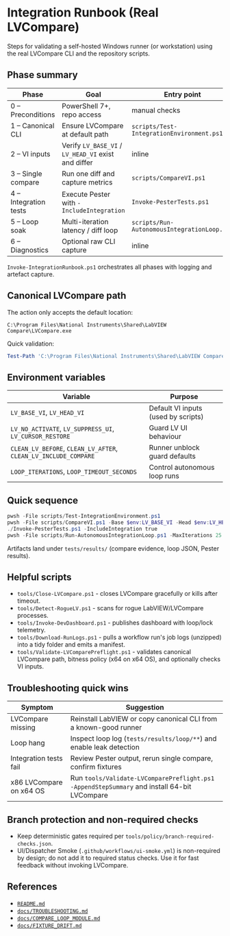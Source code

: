 <!-- markdownlint-disable-next-line MD041 -->
# Integration Runbook (Real LVCompare)

Steps for validating a self-hosted Windows runner (or workstation) using the real LVCompare
CLI and the repository scripts.

## Phase summary

| Phase | Goal | Entry point |
| ----- | ---- | ----------- |
| 0 – Preconditions | PowerShell 7+, repo access | manual checks |
| 1 – Canonical CLI | Ensure LVCompare at default path | `scripts/Test-IntegrationEnvironment.ps1` |
| 2 – VI inputs | Verify `LV_BASE_VI` / `LV_HEAD_VI` exist and differ | inline |
| 3 – Single compare | Run one diff and capture metrics | `scripts/CompareVI.ps1` |
| 4 – Integration tests | Execute Pester with `-IncludeIntegration` | `Invoke-PesterTests.ps1` |
| 5 – Loop soak | Multi-iteration latency / diff loop | `scripts/Run-AutonomousIntegrationLoop.ps1` |
| 6 – Diagnostics | Optional raw CLI capture | inline |

`Invoke-IntegrationRunbook.ps1` orchestrates all phases with logging and artefact capture.

## Canonical LVCompare path

The action only accepts the default location:

```text
C:\Program Files\National Instruments\Shared\LabVIEW Compare\LVCompare.exe
```

Quick validation:

```powershell
Test-Path 'C:\Program Files\National Instruments\Shared\LabVIEW Compare\LVCompare.exe'
```

## Environment variables

| Variable | Purpose |
| -------- | ------- |
| `LV_BASE_VI`, `LV_HEAD_VI` | Default VI inputs (used by scripts) |
| `LV_NO_ACTIVATE`, `LV_SUPPRESS_UI`, `LV_CURSOR_RESTORE` | Guard LV UI behaviour |
| `CLEAN_LV_BEFORE`, `CLEAN_LV_AFTER`, `CLEAN_LV_INCLUDE_COMPARE` | Runner unblock guard defaults |
| `LOOP_ITERATIONS`, `LOOP_TIMEOUT_SECONDS` | Control autonomous loop runs |

## Quick sequence

```powershell
pwsh -File scripts/Test-IntegrationEnvironment.ps1
pwsh -File scripts/CompareVI.ps1 -Base $env:LV_BASE_VI -Head $env:LV_HEAD_VI
./Invoke-PesterTests.ps1 -IncludeIntegration true
pwsh -File scripts/Run-AutonomousIntegrationLoop.ps1 -MaxIterations 25
```

Artifacts land under `tests/results/` (compare evidence, loop JSON, Pester results).

## Helpful scripts

- `tools/Close-LVCompare.ps1` - closes LVCompare gracefully or kills after timeout.
- `tools/Detect-RogueLV.ps1` - scans for rogue LabVIEW/LVCompare processes.
- `tools/Invoke-DevDashboard.ps1` - publishes dashboard with loop/lock telemetry.
- `tools/Download-RunLogs.ps1` - pulls a workflow run's job logs (unzipped) into a tidy folder and emits a manifest.
- `tools/Validate-LVComparePreflight.ps1` - validates canonical LVCompare path, bitness policy (x64 on x64 OS), and optionally checks VI inputs.

## Troubleshooting quick wins

| Symptom | Suggestion |
| ------- | ---------- |
| LVCompare missing | Reinstall LabVIEW or copy canonical CLI from a known-good runner |
| Loop hang | Inspect loop log (`tests/results/loop/**`) and enable leak detection |
| Integration tests fail | Review Pester output, rerun single compare, confirm fixtures |
| x86 LVCompare on x64 OS | Run `tools/Validate-LVComparePreflight.ps1 -AppendStepSummary` and install 64-bit LVCompare |

## Branch protection and non-required checks

- Keep deterministic gates required per `tools/policy/branch-required-checks.json`.
- UI/Dispatcher Smoke (`.github/workflows/ui-smoke.yml`) is non-required by design; do not add it to required status checks. Use it for fast feedback without invoking LVCompare.

## References

- [`README.md`](../README.md)
- [`docs/TROUBLESHOOTING.md`](./TROUBLESHOOTING.md)
- [`docs/COMPARE_LOOP_MODULE.md`](./COMPARE_LOOP_MODULE.md)
- [`docs/FIXTURE_DRIFT.md`](./FIXTURE_DRIFT.md)
